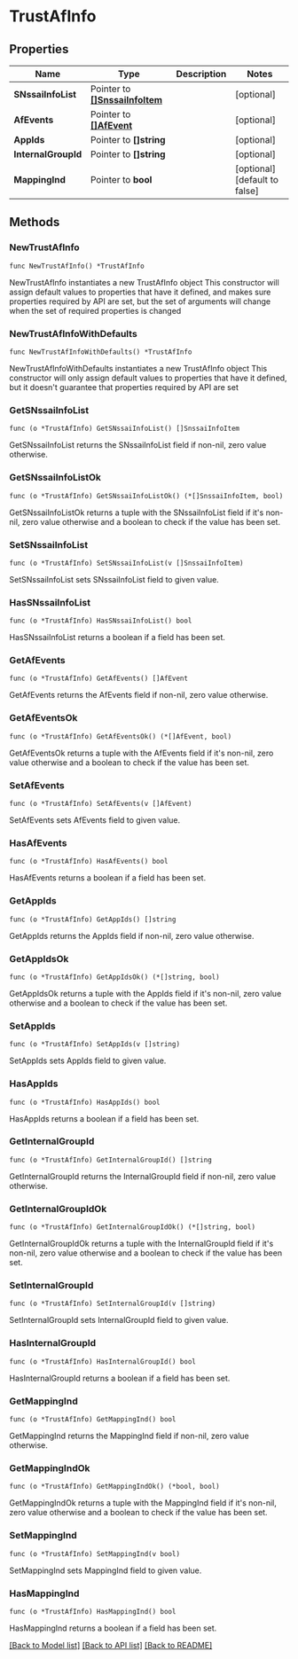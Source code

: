 # TrustAfInfo

## Properties

Name | Type | Description | Notes
------------ | ------------- | ------------- | -------------
**SNssaiInfoList** | Pointer to [**[]SnssaiInfoItem**](SnssaiInfoItem.md) |  | [optional] 
**AfEvents** | Pointer to [**[]AfEvent**](AfEvent.md) |  | [optional] 
**AppIds** | Pointer to **[]string** |  | [optional] 
**InternalGroupId** | Pointer to **[]string** |  | [optional] 
**MappingInd** | Pointer to **bool** |  | [optional] [default to false]

## Methods

### NewTrustAfInfo

`func NewTrustAfInfo() *TrustAfInfo`

NewTrustAfInfo instantiates a new TrustAfInfo object
This constructor will assign default values to properties that have it defined,
and makes sure properties required by API are set, but the set of arguments
will change when the set of required properties is changed

### NewTrustAfInfoWithDefaults

`func NewTrustAfInfoWithDefaults() *TrustAfInfo`

NewTrustAfInfoWithDefaults instantiates a new TrustAfInfo object
This constructor will only assign default values to properties that have it defined,
but it doesn't guarantee that properties required by API are set

### GetSNssaiInfoList

`func (o *TrustAfInfo) GetSNssaiInfoList() []SnssaiInfoItem`

GetSNssaiInfoList returns the SNssaiInfoList field if non-nil, zero value otherwise.

### GetSNssaiInfoListOk

`func (o *TrustAfInfo) GetSNssaiInfoListOk() (*[]SnssaiInfoItem, bool)`

GetSNssaiInfoListOk returns a tuple with the SNssaiInfoList field if it's non-nil, zero value otherwise
and a boolean to check if the value has been set.

### SetSNssaiInfoList

`func (o *TrustAfInfo) SetSNssaiInfoList(v []SnssaiInfoItem)`

SetSNssaiInfoList sets SNssaiInfoList field to given value.

### HasSNssaiInfoList

`func (o *TrustAfInfo) HasSNssaiInfoList() bool`

HasSNssaiInfoList returns a boolean if a field has been set.

### GetAfEvents

`func (o *TrustAfInfo) GetAfEvents() []AfEvent`

GetAfEvents returns the AfEvents field if non-nil, zero value otherwise.

### GetAfEventsOk

`func (o *TrustAfInfo) GetAfEventsOk() (*[]AfEvent, bool)`

GetAfEventsOk returns a tuple with the AfEvents field if it's non-nil, zero value otherwise
and a boolean to check if the value has been set.

### SetAfEvents

`func (o *TrustAfInfo) SetAfEvents(v []AfEvent)`

SetAfEvents sets AfEvents field to given value.

### HasAfEvents

`func (o *TrustAfInfo) HasAfEvents() bool`

HasAfEvents returns a boolean if a field has been set.

### GetAppIds

`func (o *TrustAfInfo) GetAppIds() []string`

GetAppIds returns the AppIds field if non-nil, zero value otherwise.

### GetAppIdsOk

`func (o *TrustAfInfo) GetAppIdsOk() (*[]string, bool)`

GetAppIdsOk returns a tuple with the AppIds field if it's non-nil, zero value otherwise
and a boolean to check if the value has been set.

### SetAppIds

`func (o *TrustAfInfo) SetAppIds(v []string)`

SetAppIds sets AppIds field to given value.

### HasAppIds

`func (o *TrustAfInfo) HasAppIds() bool`

HasAppIds returns a boolean if a field has been set.

### GetInternalGroupId

`func (o *TrustAfInfo) GetInternalGroupId() []string`

GetInternalGroupId returns the InternalGroupId field if non-nil, zero value otherwise.

### GetInternalGroupIdOk

`func (o *TrustAfInfo) GetInternalGroupIdOk() (*[]string, bool)`

GetInternalGroupIdOk returns a tuple with the InternalGroupId field if it's non-nil, zero value otherwise
and a boolean to check if the value has been set.

### SetInternalGroupId

`func (o *TrustAfInfo) SetInternalGroupId(v []string)`

SetInternalGroupId sets InternalGroupId field to given value.

### HasInternalGroupId

`func (o *TrustAfInfo) HasInternalGroupId() bool`

HasInternalGroupId returns a boolean if a field has been set.

### GetMappingInd

`func (o *TrustAfInfo) GetMappingInd() bool`

GetMappingInd returns the MappingInd field if non-nil, zero value otherwise.

### GetMappingIndOk

`func (o *TrustAfInfo) GetMappingIndOk() (*bool, bool)`

GetMappingIndOk returns a tuple with the MappingInd field if it's non-nil, zero value otherwise
and a boolean to check if the value has been set.

### SetMappingInd

`func (o *TrustAfInfo) SetMappingInd(v bool)`

SetMappingInd sets MappingInd field to given value.

### HasMappingInd

`func (o *TrustAfInfo) HasMappingInd() bool`

HasMappingInd returns a boolean if a field has been set.


[[Back to Model list]](../README.md#documentation-for-models) [[Back to API list]](../README.md#documentation-for-api-endpoints) [[Back to README]](../README.md)


